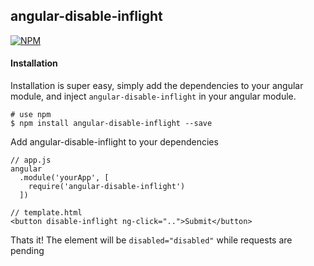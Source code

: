 ## angular-disable-inflight

[![NPM][notify-icon]][notify-url]

#### Installation  
Installation is super easy, simply add the dependencies to your angular module, and inject ```angular-disable-inflight``` in your angular module.

```
# use npm
$ npm install angular-disable-inflight --save
```

Add angular-disable-inflight to your dependencies

```
// app.js
angular
  .module('yourApp', [
    require('angular-disable-inflight')
  ])
```

```
// template.html
<button disable-inflight ng-click="..">Submit</button>
```  
Thats it! The element will be ``disabled="disabled"`` while requests are pending

[notify-icon]: https://nodei.co/npm/angular-disable-inflight.png?downloads=true
[notify-url]: https://npmjs.org/package/angular-disable-inflight
